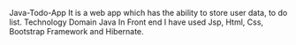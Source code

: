 Java-Todo-App
It is a web app which has the ability to store user data, to do list. Technology Domain Java
In Front end I have used Jsp, Html, Css, Bootstrap Framework and Hibernate.

